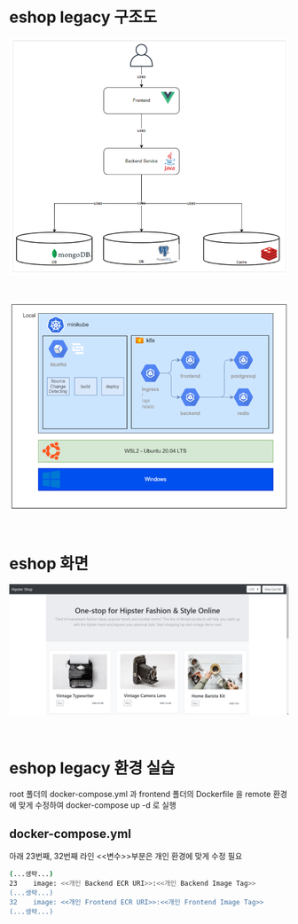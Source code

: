 # eshop legacy 구조도

![](./images/Legacy_arch.png)

<br>

![](./images/1w_5.png)

<br>

# eshop 화면

![](./images/eshop-complete.png)

<br>

# eshop legacy 환경 실습

root 폴더의 docker-compose.yml 과 frontend 폴더의 Dockerfile 을 remote 환경에 맞게 수정하여
docker-compose up -d 로 실행

## docker-compose.yml

아래 23번째, 32번째 라인 <<변수>>부분은 개인 환경에 맞게 수정 필요

```bash
(...생략...)
23    image: <<개인 Backend ECR URI>>:<<개인 Backend Image Tag>>
(...생략...)
32    image: <<개인 Frontend ECR URI>>:<<개인 Frontend Image Tag>>
(...생략...)
```